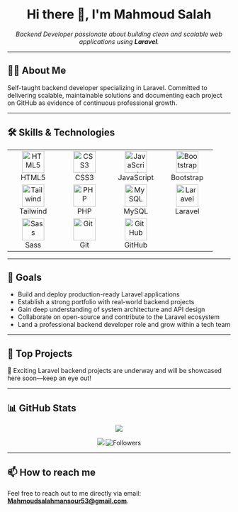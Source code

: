 <h1 align="center">Hi there 👋, I'm Mahmoud Salah</h1>

<p align="center">
  <em>Backend Developer passionate about building clean and scalable web applications using <strong>Laravel</strong>.</em>
</p>

---


## 🧑‍💻 About Me


Self-taught backend developer specializing in Laravel. Committed to delivering scalable, maintainable solutions and documenting each project on GitHub as evidence of continuous professional growth.


---


## 🛠️ Skills & Technologies


<table align="center">
  <tr>
    <td align="center" width="100">
      <img src="https://cdn.jsdelivr.net/gh/devicons/devicon/icons/html5/html5-original.svg" width="50" height="50" alt="HTML5" />
      <br/>HTML5
    </td>
    <td align="center" width="100">
      <img src="https://cdn.jsdelivr.net/gh/devicons/devicon/icons/css3/css3-original.svg" width="50" height="50" alt="CSS3" />
      <br/>CSS3
    </td>
    <td align="center" width="100">
      <img src="https://cdn.jsdelivr.net/gh/devicons/devicon/icons/javascript/javascript-original.svg" width="50" height="50" alt="JavaScript" />
      <br/>JavaScript
    </td>
    <td align="center" width="100">
      <img src="https://cdn.jsdelivr.net/gh/devicons/devicon/icons/bootstrap/bootstrap-original.svg" width="50" height="50" alt="Bootstrap" />
      <br/>Bootstrap
    </td>
  </tr>
  <tr>
    <td align="center" width="100">
      <img src="https://cdn.jsdelivr.net/gh/devicons/devicon/icons/tailwindcss/tailwindcss-plain.svg" width="50" height="50" alt="Tailwind" />
      <br/>Tailwind
    </td>
    <td align="center" width="100">
      <img src="https://cdn.jsdelivr.net/gh/devicons/devicon/icons/php/php-original.svg" width="50" height="50" alt="PHP" />
      <br/>PHP
    </td>
    <td align="center" width="100">
      <img src="https://cdn.jsdelivr.net/gh/devicons/devicon/icons/mysql/mysql-original.svg" width="50" height="50" alt="MySQL" />
      <br/>MySQL
    </td>
    <td align="center" width="100">
      <img src="https://cdn.jsdelivr.net/gh/devicons/devicon/icons/laravel/laravel-plain.svg" width="50" height="50" alt="Laravel" />
      <br/>Laravel
    </td>
  </tr>
  <tr>
    <td align="center" width="100">
      <img src="https://cdn.jsdelivr.net/gh/devicons/devicon/icons/sass/sass-original.svg" width="50" height="50" alt="Sass" />
      <br/>Sass
    </td>
    <td align="center" width="100">
      <img src="https://cdn.jsdelivr.net/gh/devicons/devicon/icons/git/git-original.svg" width="50" height="50" alt="Git" />
      <br/>Git
    </td>
    <td align="center" width="100">
      <img src="https://cdn.jsdelivr.net/gh/devicons/devicon/icons/github/github-original.svg" width="50" height="50" alt="GitHub" />
      <br/>GitHub
    </td>
    <td></td>
  </tr>
</table>


---


## 🚀 Goals


- Build and deploy production-ready Laravel applications
- Establish a strong portfolio with real-world backend projects
- Gain deep understanding of system architecture and API design
- Collaborate on open-source and contribute to the Laravel ecosystem
- Land a professional backend developer role and grow within a tech team


---


## 📂 Top Projects


🚧 Exciting Laravel backend projects are underway and will be showcased here soon—keep an eye out!


---


## 📊 GitHub Stats


<p align="center">
  <img src="https://github-readme-stats.vercel.app/api?username=MahmoudSalah53&show_icons=true&hide_title=true&hide=prs&count_private=true&hide_rank=true&theme=radical" />
</p>

<p align="center">
  <img src="https://komarev.com/ghpvc/?username=MahmoudSalah53&style=flat-square&color=blue" />
    <img src="https://img.shields.io/github/followers/MahmoudSalah53?style=flat-square&color=blue" alt="Followers" />
</p>


---


## 📫 How to reach me


Feel free to reach out to me directly via email: **Mahmoudsalahmansour53@gmail.com**.
